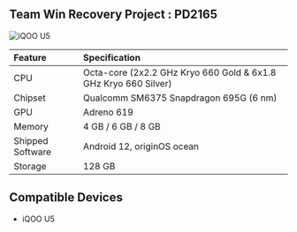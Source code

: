 ## Team Win Recovery Project : PD2165
![iQOO U5](https://shopstatic.vivo.com.cn/vivoshop/commodity/50/10007050_1640084094595_1080x1080.png "iQOO U5")


| Feature                 | Specification                                                              |
| :---------------------- | :--------------------------------                                          |
| CPU                     | Octa-core (2x2.2 GHz Kryo 660 Gold & 6x1.8 GHz Kryo 660 Silver)            |
| Chipset                 | Qualcomm SM6375 Snapdragon 695G (6 nm)                                    |
| GPU                     | Adreno 619                                                                      |
| Memory                  | 4 GB / 6 GB / 8 GB                                                            |
| Shipped Software        | Android 12, originOS ocean                                                      |
| Storage                 | 128 GB                                                                           |



## Compatible Devices
- iQOO U5
